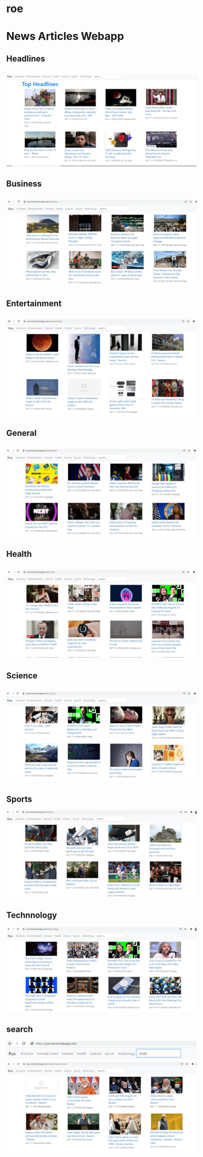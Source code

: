 # roe
<h1> News Articles Webapp <h2>
  
 <h2>Headlines<h2>
<img src="https://github.com/NaNdalal-dev/roe/blob/main/Roe%20ScreenShots/headllines.JPG">


<h2>Business<h2>
<img src="https://github.com/NaNdalal-dev/roe/blob/main/Roe%20ScreenShots/business.JPG">

<h2>Entertainment<h2>
<img src="https://github.com/NaNdalal-dev/roe/blob/main/Roe%20ScreenShots/entertainment.JPG">

<h2>General<h2>
<img src="https://github.com/NaNdalal-dev/roe/blob/main/Roe%20ScreenShots/general.JPG">

<h2>Health<h2>
<img src="https://github.com/NaNdalal-dev/roe/blob/main/Roe%20ScreenShots/health.JPG">

<h2>Science<h2>
<img src="https://github.com/NaNdalal-dev/roe/blob/main/Roe%20ScreenShots/science.JPG">

<h2>Sports</h2>
<img src="https://github.com/NaNdalal-dev/roe/blob/main/Roe%20ScreenShots/sports.JPG">

<h2>Technnology </h2>
<img src="https://github.com/NaNdalal-dev/roe/blob/main/Roe%20ScreenShots/tech.JPG">

<h2> search </h2>
<img src="https://github.com/NaNdalal-dev/roe/blob/main/Roe%20ScreenShots/srh1.JPG">
<img src="https://github.com/NaNdalal-dev/roe/blob/main/Roe%20ScreenShots/srh2.JPG">
